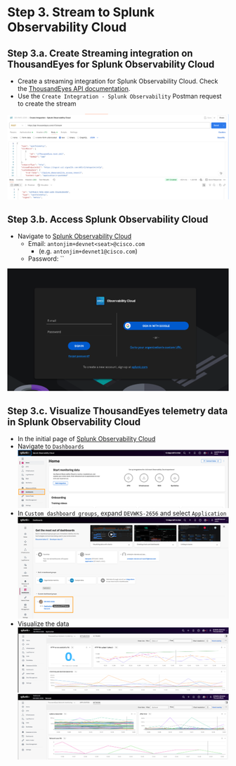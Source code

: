 # Step 3. Stream to Splunk Observability Cloud

## Step 3.a. Create Streaming integration on ThousandEyes for Splunk Observability Cloud

- Create a streaming integration for Splunk Observability Cloud. Check the [ThousandEyes API documentation](https://developer.cisco.com/docs/thousandeyes/create-data-stream).
- Use the `Create Integration - Splunk Observability` Postman request to create the stream

![ThousandEyes create stream](img/postman/splunkObservabilityCloudStream.png)

## Step 3.b. Access Splunk Observability Cloud

- Navigate to [Splunk Observability Cloud](https://app.us1.signalfx.com/#/signin) 
    - Email: `antonjim+devnet<seat>@cisco.com` 
        - (e.g. `antonjim+devnet1@cisco.com`)
    - Password: ``

![Splunk Observability Cloud](img/splunkObservabilityCloud/login.png)

## Step 3.c. Visualize ThousandEyes telemetry data in Splunk Observability Cloud

- In the initial page of [Splunk Observability Cloud](https://app.us1.signalfx.com/)
- Navigate to `Dashboards`
![dashboards](img/splunkObservabilityCloud/dashboard.png)
- In `Custom dashboard groups`, expand `DEVWKS-2656` and select `Application`
![dashboard](img/splunkObservabilityCloud/dashboardDEVWKS.png)
- Visualize the data
![Dashboard Application](img/splunkObservabilityCloud/dashboardApplication.png)
![Dasboard Network](img/splunkObservabilityCloud/dashboardNetwork.png)